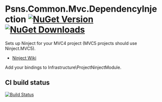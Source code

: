 # Psns.Common.Mvc.DependencyInjection [![NuGet Version](http://img.shields.io/nuget/v/Psns.Common.Mvc.DependencyInjection.svg?style=flat)](https://www.nuget.org/packages/Psns.Common.Mvc.DependencyInjection/) [![NuGet Downloads](http://img.shields.io/nuget/dt/Psns.Common.Mvc.DependencyInjection.svg?style=flat)](https://www.nuget.org/packages/Psns.Common.Mvc.DependencyInjection/)

Sets up Ninject for your MVC4 project (MVC5 projects should use Ninject.MVC5).
  * [Ninject Wiki](https://github.com/ninject/ninject/wiki)

Add your bindings to Infrastructure\ProjectNinjectModule.

## CI build status
[![Build Status](https://www.myget.org/BuildSource/Badge/psns-common?identifier=144377ce-20bf-4c96-a250-a04095e9c90a)](https://www.myget.org/)